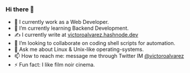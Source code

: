### Hi there 👋
<!--
- 🔭 I’m currently working on [100 Days of Code challenge](https://www.100daysofcode.com/)
- 🔭 I'm currently studying Computer Engineering at PUPR, Puerto Rico.
- 🤔 I’m looking help writing scripts for automation.
-->
<!-- 
- 🔭 I'm currently available for internships and employment.
- -->
- 🔭 I currently work as a Web Developer.
- 🌱 I’m currently learning Backend Development.
- ✍️ I currently write at [victoroalvarez.hashnode.dev](https://victoroalvarez.hashnode.dev)
- 🤝 I’m looking to collaborate on coding shell scripts for automation.
- 💬 Ask me about Linux & Unix-like operating-systems.
- 📫 How to reach me: message me through Twitter IM [@victoroalvarez](https://twitter.com/victoroalvarez)
- ⚡ Fun fact: I like film noir cinema.
